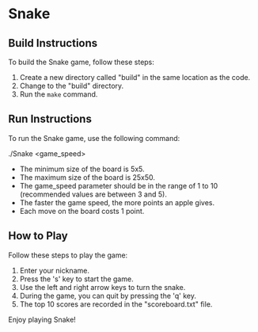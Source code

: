 # Snake

## Build Instructions

To build the Snake game, follow these steps:

1. Create a new directory called "build" in the same location as the code.
2. Change to the "build" directory.
3. Run the `make` command.

## Run Instructions

To run the Snake game, use the following command:

./Snake <width> <height> <game_speed>
  
- The minimum size of the board is 5x5.
- The maximum size of the board is 25x50.
- The game_speed parameter should be in the range of 1 to 10 (recommended values are between 3 and 5).
- The faster the game speed, the more points an apple gives.
- Each move on the board costs 1 point.

## How to Play

Follow these steps to play the game:

1. Enter your nickname.
2. Press the 's' key to start the game.
3. Use the left and right arrow keys to turn the snake.
4. During the game, you can quit by pressing the 'q' key.
5. The top 10 scores are recorded in the "scoreboard.txt" file.

Enjoy playing Snake!
